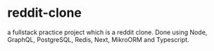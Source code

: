 # reddit-clone
a fullstack practice project which is a reddit clone. Done using Node, GraphQL, PostgreSQL, Redis, Next, MikroORM and Typescript.  
